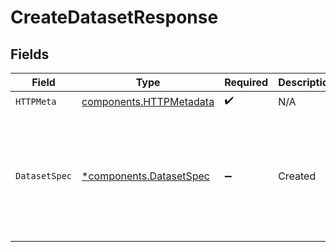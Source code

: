 # CreateDatasetResponse


## Fields

| Field                                                                                                                 | Type                                                                                                                  | Required                                                                                                              | Description                                                                                                           | Example                                                                                                               |
| --------------------------------------------------------------------------------------------------------------------- | --------------------------------------------------------------------------------------------------------------------- | --------------------------------------------------------------------------------------------------------------------- | --------------------------------------------------------------------------------------------------------------------- | --------------------------------------------------------------------------------------------------------------------- |
| `HTTPMeta`                                                                                                            | [components.HTTPMetadata](../../models/components/httpmetadata.md)                                                    | :heavy_check_mark:                                                                                                    | N/A                                                                                                                   |                                                                                                                       |
| `DatasetSpec`                                                                                                         | [*components.DatasetSpec](../../models/components/datasetspec.md)                                                     | :heavy_minus_sign:                                                                                                    | Created                                                                                                               | {<br/>"created": "2022-07-20T02:35:14.137Z",<br/>"description": "string",<br/>"id": "string",<br/>"name": "string",<br/>"who": "string"<br/>} |